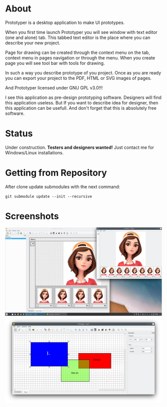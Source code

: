 
# About

Prototyper is a desktop application to make UI prototypes.

When you first time launch Prototyper you will see window with text editor (one and alone)
tab. This tabbed text editor is the place where you can describe
your new project.

Page for drawing can be created through the context menu on the tab, context menu in pages navigation
or through the menu. When you create page you will see tool bar with tools for drawing.

In such a way you describe prototype of you project. Once as you are ready
you can export your project to the PDF, HTML or SVG images of pages.

And Prototyper licensed under GNU GPL v3.0!!!

I see this application as pre-design prototyping software. Designers will find
this application useless. But If you want to describe idea for designer, then
this application can be usefull. And don't forget that this is absolutely free
software.

# Status

Under construction. **Testers and designers wanted!** Just contact me for Windows/Linux installations.

# Getting from Repository

After clone update submodules with the next command:

```
git submodule update --init --recursive
```

# Screenshots

![](doc/img/Screenshot_20200814_183334.png)
![](doc/img/Screenshot_20200920_202510.png)
